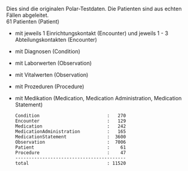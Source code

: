 Dies sind die originalen Polar-Testdaten. Die Patienten sind aus echten Fällen abgeleitet.  
61 Patienten (Patient)  
* mit jeweils 1 Einrichtungskontakt (Encounter) und jeweils 1 - 3 Abteilungskontakten (Encounter)  
* mit Diagnosen (Condition)
* mit Laborwerten (Observation)
* mit Vitalwerten (Observation)
* mit Prozeduren (Procedure)
* mit Medikation (Medication, Medication Administration, Medication Statement)

      Condition                         :   270
      Encounter                         :   129
      Medication                        :   242
      MedicationAdministration          :   165
      MedicationStatement               :  3600
      Observation                       :  7006
      Patient                           :    61
      Procedure                         :    47
      -----------------------------------------
      total                             : 11520
